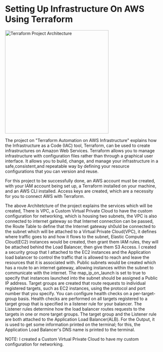# Setting Up Infrastructure On AWS Using Terraform
<img width="340" alt="Terraform Project Architecture" src="https://github.com/user-attachments/assets/4c5209b0-4425-4a7f-92bd-36b11ae6d0c5">

The project on "Terraform Automation on AWS Infrastructure" explains how the Infrastructure as a Code (IAC) tool, Terraform, can be used to create infrastructures on Amazon Web Services. Terraform allows you to manage infrastructure with configuration files rather than through a graphical user interface. It allows you to build, change, and manage your infrastructure in a safe,consistent,and repeatable way by defining your resource configurations that you can version and reuse. 

For this project to be successfully done, an AWS account must be created, with your IAM account being set up, a Terraform installed on your machine, and an AWS CLI installed. Access keys are created, which are a necessity for you to connect AWS with Terraform.

The above Architetcture of the project explains the services which will be created, There is VPC, a Custom Virtual Private Cloud to have the custom configuration for networking, which is housing two subnets, the VPC is also connected to internet gateway so that Internet connection can be passed, the Route Table to define that the Internet gateway sh0uld be connected to the subnet which will be attached to a Virtual Private Cloud(VPC), it defines where traffic goes to and how it flows to the subnet, Elastic Compute Cloud(EC2) instances would be created, then grant them IAM rules, they will be attached behind the Load Balancer, then give them S3 Access. I created a security group that I attached to the EC2 instances and the Application load balancer to control the traffic that is allowed to reach and leave the resources that it is associated with. Public subnets would be created which has a route to an internet gateway, allowing instances within the subnet to communicate with the internet. The map_ip_on_launch is set to true to specify that instances launched into the subnet should be assigned a Public IP address. Target groups are created that route requests to individual registered targets, such as EC2 instances, using the protocol and port number that you specify.  You can configure health checks on a per-target-group basis. Health checks are performed on all targets registered to a target group that is specified in a listener rule for your balancer. The Listener rules determine how the load balancer routes requests to the targets in one or more target groups. The target group and the Listener rule are both attached to the Application Load Balancer(ALB). For the Output, it is used to get some information printed on the terminal; for this, the Application Load Balancer's DNS name is printed to the terminal. 

NOTE: I created a Custom Virtual Private Cloud to have my custom configuration for networking. 

